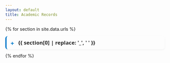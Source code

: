 ```yaml
---
layout: default
title: Academic Records
---
```

<style>
details {
  margin-bottom: 0.8rem;
  padding: 0.6rem 0.8rem;
  background-color: #fdfdfd;
  border-left: 4px solid #007acc;
  border-radius: 8px;
  box-shadow: 0 2px 5px rgba(0, 0, 0, 0.05);
  transition: all 0.3s ease;
  font-family: "Segoe UI", sans-serif;
}

details[open] {
  background-color: #eef7ff;
  border-left-color: #d84a2b;
}

details details {
  background-color: #fafafa;
  border-left: 3px solid #ccc;
}

details[open] details[open] {
  background-color: #fff8ec;
  border-left-color: #d27a00;
}

summary {
  position: relative;
  padding-left: 1.5rem;
  font-weight: 600;
  font-size: 1.05rem;
  cursor: pointer;
  list-style: none;
  color: #2a2a2a;
}

summary::before {
  content: "+";
  position: absolute;
  left: 0;
  font-size: 1.2rem;
  color: #007acc;
  transition: all 0.2s ease;
}

details[open] > summary::before {
  content: "−";
  color: #cc3300;
}

/* FILE LIST STYLE */
ul {
  margin: 0.4rem 0 0.6rem 1.5rem;
  padding-left: 0.5rem;
  list-style: none;
}

ul li {
  margin: 0.3rem 0;
  padding: 0.5rem 0.8rem;
  border-radius: 6px;
  font-size: 0.97rem;
  font-weight: 500;
  transition: background 0.3s ease;
}

/* Alternate background for list items */
ul li:nth-child(odd) {
  background-color: #96d4aa8e;
}

ul li:nth-child(even) {
  background-color: #c89999be;
}

/* FILE LINK STYLE */
a {
  text-decoration: none;
  color: #1a4d8f;
  display: block;
  border-left: 3px solid transparent;
  padding-left: 0.4rem;
}

a:hover {
  border-left: 3px solid #1a4d8f;
  background-color: #e9f3ff;
  color: #003366;
  border-radius: 4px;
}
</style>

<!-- <script>
  const password = prompt("Enter password:");
  if (password !== "rajmuri") {
    document.body.innerHTML = "<h2>Access Denied</h2>";
  }
</script> -->

{% for section in site.data.urls %}
<details>
  <summary>{{ section[0] | replace: '_', ' ' }}</summary>

  {% assign subsections = section[1] %}
  {% for subsection in subsections %}
  <details style="margin-left: 1em;">
    <summary>{{ subsection[0] | replace: '_', ' ' }}</summary>

    {% assign files = subsection[1] %}
    {% if files.size > 0 %}
    <ul>
      {% for file in files %}
      <li><a href="{{ site.baseurl }}/RECORDS/{{ section[0] }}/{{ subsection[0] }}/{{ file }}" target="_blank">{{ file }}</a></li>
      {% endfor %}
    </ul>
    {% else %}
    <p style="margin-left:1.5em;"><em>No files uploaded yet.</em></p>
    {% endif %}
  </details>
  {% endfor %}
</details>
{% endfor %}